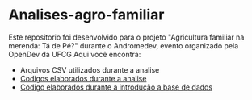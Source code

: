 # Analises-agro-familiar
Este repositorio foi desenvolvido para o projeto "Agricultura familiar na merenda: Tá de Pé?" durante o Andromedev, evento organizado pela OpenDev da UFCG
Aqui você encontra:
  - Arquivos CSV utilizados durante a analise
  - [Codigos elaborados durante a analise](/arqsAnalise)
  - [Codigo elaborados durante a introdução a base de dados](/ArqsDeIntroducao)
